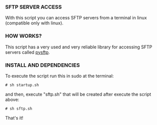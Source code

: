 ### SFTP SERVER ACCESS
With this script you can access SFTP servers from a terminal in linux (compatible only with linux).

### HOW WORKS?
This script has a very used and very reliable library for accessing SFTP servers called [pysftp](https://pysftp.readthedocs.io/en/release_0.2.9/).

### INSTALL AND DEPENDENCIES
To execute the script run this in sudo at the terminal:
```
# sh startup.sh
```
and then, execute "sftp.sh" that will be created after execute the script above:
```
# sh sftp.sh
```
That's it!
